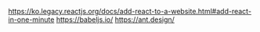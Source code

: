 https://ko.legacy.reactjs.org/docs/add-react-to-a-website.html#add-react-in-one-minute
https://babeljs.io/
https://ant.design/
